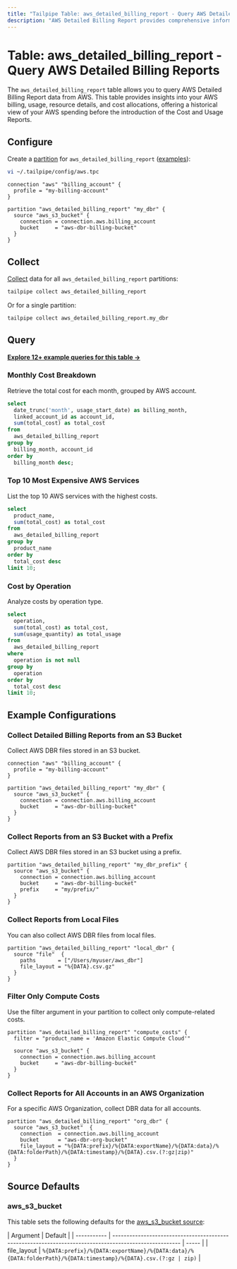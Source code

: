 ```yaml
---
title: "Tailpipe Table: aws_detailed_billing_report - Query AWS Detailed Billing Reports"
description: "AWS Detailed Billing Report provides comprehensive information on AWS costs, usage, and billing details for your AWS accounts."
---
```


# Table: aws_detailed_billing_report - Query AWS Detailed Billing Reports

The `aws_detailed_billing_report` table allows you to query AWS Detailed Billing Report data from AWS. This table provides insights into your AWS billing, usage, resource details, and cost allocations, offering a historical view of your AWS spending before the introduction of the Cost and Usage Reports.

## Configure

Create a [partition](https://tailpipe.io/docs/manage/partition) for `aws_detailed_billing_report` ([examples](https://hub.tailpipe.io/plugins/turbot/aws/tables/aws_detailed_billing_report#example-configurations)):

```sh
vi ~/.tailpipe/config/aws.tpc
```

```hcl
connection "aws" "billing_account" {
  profile = "my-billing-account"
}

partition "aws_detailed_billing_report" "my_dbr" {
  source "aws_s3_bucket" {
    connection = connection.aws.billing_account
    bucket     = "aws-dbr-billing-bucket"
  }
}
```

## Collect

[Collect](https://tailpipe.io/docs/manage/collection) data for all `aws_detailed_billing_report` partitions:

```sh
tailpipe collect aws_detailed_billing_report
```

Or for a single partition:

```sh
tailpipe collect aws_detailed_billing_report.my_dbr
```

## Query

**[Explore 12+ example queries for this table →](https://hub.tailpipe.io/plugins/turbot/aws/queries/aws_detailed_billing_report)**

### Monthly Cost Breakdown

Retrieve the total cost for each month, grouped by AWS account.

```sql
select
  date_trunc('month', usage_start_date) as billing_month,
  linked_account_id as account_id,
  sum(total_cost) as total_cost
from
  aws_detailed_billing_report
group by
  billing_month, account_id
order by
  billing_month desc;
```

### Top 10 Most Expensive AWS Services

List the top 10 AWS services with the highest costs.

```sql
select
  product_name,
  sum(total_cost) as total_cost
from
  aws_detailed_billing_report
group by
  product_name
order by
  total_cost desc
limit 10;
```

### Cost by Operation

Analyze costs by operation type.

```sql
select
  operation,
  sum(total_cost) as total_cost,
  sum(usage_quantity) as total_usage
from
  aws_detailed_billing_report
where
  operation is not null
group by
  operation
order by
  total_cost desc
limit 10;
```

## Example Configurations

### Collect Detailed Billing Reports from an S3 Bucket

Collect AWS DBR files stored in an S3 bucket.

```hcl
connection "aws" "billing_account" {
  profile = "my-billing-account"
}

partition "aws_detailed_billing_report" "my_dbr" {
  source "aws_s3_bucket" {
    connection = connection.aws.billing_account
    bucket     = "aws-dbr-billing-bucket"
  }
}
```

### Collect Reports from an S3 Bucket with a Prefix

Collect AWS DBR files stored in an S3 bucket using a prefix.

```hcl
partition "aws_detailed_billing_report" "my_dbr_prefix" {
  source "aws_s3_bucket" {
    connection = connection.aws.billing_account
    bucket     = "aws-dbr-billing-bucket"
    prefix     = "my/prefix/"
  }
}
```

### Collect Reports from Local Files

You can also collect AWS DBR files from local files.

```hcl
partition "aws_detailed_billing_report" "local_dbr" {
  source "file"  {
    paths       = ["/Users/myuser/aws_dbr"]
    file_layout = "%{DATA}.csv.gz"
  }
}
```

### Filter Only Compute Costs

Use the filter argument in your partition to collect only compute-related costs.

```hcl
partition "aws_detailed_billing_report" "compute_costs" {
  filter = "product_name = 'Amazon Elastic Compute Cloud'"

  source "aws_s3_bucket" {
    connection = connection.aws.billing_account
    bucket     = "aws-dbr-billing-bucket"
  }
}
```

### Collect Reports for All Accounts in an AWS Organization

For a specific AWS Organization, collect DBR data for all accounts.

```hcl
partition "aws_detailed_billing_report" "org_dbr" {
  source "aws_s3_bucket"  {
    connection  = connection.aws.billing_account
    bucket      = "aws-dbr-org-bucket"
    file_layout = "%{DATA:prefix}/%{DATA:exportName}/%{DATA:data}/%{DATA:folderPath}/%{DATA:timestamp}/%{DATA}.csv.(?:gz|zip)"
  }
}
```

## Source Defaults

### aws_s3_bucket

This table sets the following defaults for the [aws_s3_bucket source](https://hub.tailpipe.io/plugins/turbot/aws/sources/aws_s3_bucket#arguments):

| Argument    | Default                                                                                                |
| ----------- | ------------------------------------------------------------------------------------------------------ | ----- |
| file_layout | `%{DATA:prefix}/%{DATA:exportName}/%{DATA:data}/%{DATA:folderPath}/%{DATA:timestamp}/%{DATA}.csv.(?:gz | zip)` |
